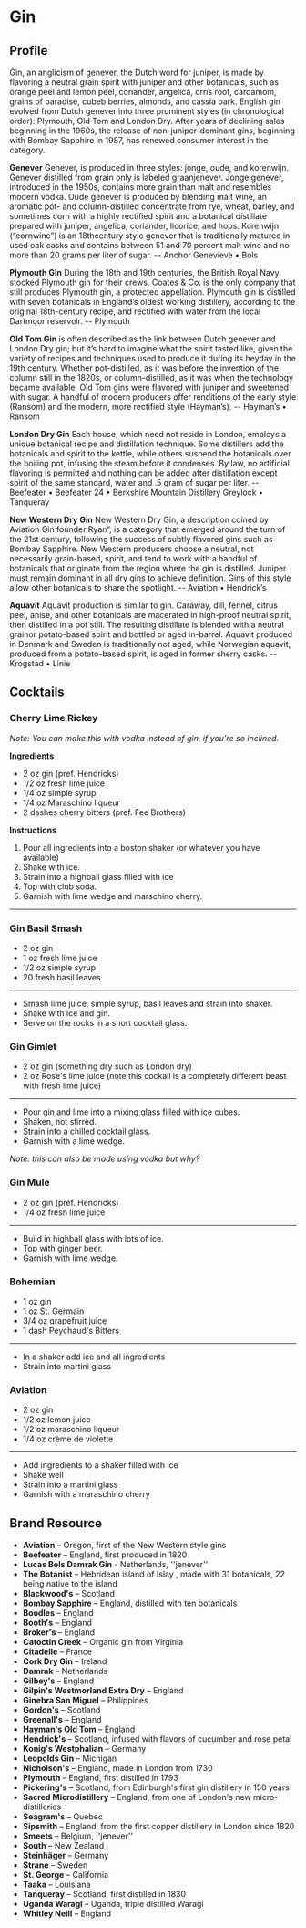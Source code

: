 # Gin

## Profile

Gin, an anglicism of genever, the Dutch word for juniper, is made by flavoring a neutral grain spirit with juniper and other botanicals, such as orange peel and lemon peel, coriander, angelica, orris root, cardamom, grains of paradise, cubeb berries, almonds, and cassia bark. English gin evolved from Dutch genever into three prominent styles (in chronological order): Plymouth, Old Tom and London Dry. After years of declining sales beginning in the 1960s, the release of non-juniper-dominant gins, beginning with Bombay Sapphire in 1987, has renewed consumer interest in the category.

**Genever**
Genever, is produced in three styles: jonge, oude, and korenwijn. Genever distilled from grain only is labeled graanjenever. Jonge genever, introduced in the 1950s, contains more grain than malt and resembles modern vodka. Oude genever is produced by blending malt wine, an aromatic pot- and column-distilled concentrate from rye, wheat, barley, and sometimes corn with a highly rectified spirit and a botanical distillate prepared with juniper, angelica, coriander, licorice, and hops. Korenwijn (“cornwine”) is an 18thcentury style genever that is traditionally matured in used oak casks and contains between 51 and 70 percent malt wine and no more than 20 grams per liter of sugar. -- Anchor Genevieve • Bols

**Plymouth Gin**
During the 18th and 19th centuries, the British Royal Navy stocked Plymouth gin for their crews. Coates & Co. is the only company that still produces Plymouth gin, a protected appellation. Plymouth gin is distilled with seven botanicals in England’s oldest working distillery, according to the original 18th-century recipe, and rectified with water from the local Dartmoor reservoir. -- Plymouth

**Old Tom Gin**
is often described as the link between Dutch genever and London Dry gin; but it’s hard to imagine what the spirit tasted like, given the variety of recipes and techniques used to produce it during its heyday in the 19th century. Whether pot-distilled, as it was before the invention of the column still in the 1820s, or column-distilled, as it was when the technology became available, Old Tom gins were flavored with juniper and sweetened with sugar. A handful of modern producers offer renditions of the early style (Ransom) and the modern, more rectified style (Hayman’s). -- Hayman’s • Ransom

**London Dry Gin**
Each house, which need not reside in London, employs a unique botanical recipe and distillation technique. Some distillers add the botanicals and spirit to the kettle, while others suspend the botanicals over the boiling pot, infusing the steam before it condenses. By law, no artificial flavoring is permitted and nothing can be added after distillation except spirit of the same standard, water and .5 gram of sugar per liter. -- Beefeater • Beefeater 24 • Berkshire Mountain Distillery Greylock • Tanqueray

**New Western Dry Gin**
New Western Dry Gin, a description coined by Aviation Gin founder Ryan“, is a category that emerged around the turn of the 21st century, following the success of subtly flavored gins such as Bombay Sapphire. New Western producers choose a neutral, not necessarily grain-based, spirit, and tend to work with a handful of botanicals that originate from the region where the gin is distilled. Juniper must remain dominant in all dry gins to achieve definition. Gins of this style allow other botanicals to share the spotlight. -- Aviation • Hendrick’s

**Aquavit**
Aquavit production is similar to gin. Caraway, dill, fennel, citrus peel, anise, and other botanicals are macerated in high-proof neutral spirit, then distilled in a pot still. The resulting distillate is blended with a neutral grainor potato-based spirit and bottled or aged in-barrel. Aquavit produced in Denmark and Sweden is traditionally not aged, while Norwegian aquavit, produced from a potato-based spirit, is aged in former sherry casks. -- Krogstad • Linie


## Cocktails

### Cherry Lime Rickey

*Note: You can make this with vodka instead of gin, if you're so inclined.*

**Ingredients**

* 2 oz gin (pref. Hendricks)
* 1/2 oz fresh lime juice
* 1/4 oz simple syrup
* 1/4 oz Maraschino liqueur
* 2 dashes cherry bitters (pref. Fee Brothers)
  
**Instructions**

1. Pour all ingredients into a boston shaker (or whatever you have available)  
2. Shake with ice.  
3. Strain into a highball glass filled with ice  
4. Top with club soda.  
5. Garnish with lime wedge and marschino cherry.  

---

### Gin Basil Smash

* 2 oz gin
* 1 oz fresh lime juice
* 1/2 oz simple syrup
* 20 fresh basil leaves

---
* Smash lime juice, simple syrup, basil leaves and strain into shaker.
* Shake with ice and gin.
* Serve on the rocks in a short cocktail glass.

### Gin Gimlet

* 2 oz gin (something dry such as London dry)
* 2 oz Rose's lime juice (note this cockail is a completely different beast with fresh lime juice)

---
* Pour gin and lime into a mixing glass filled with ice cubes.
* Shaken, not stirred.
* Strain into a chilled cocktail glass.
* Garnish with a lime wedge.

*Note: this can also be made using vodka but why?*

### Gin Mule

* 2 oz gin (pref. Hendricks)
* 1/4 oz fresh lime juice

---
* Build in highball glass with lots of ice.
* Top with ginger beer.
* Garnish with lime wedge.

### Bohemian

* 1 oz gin
* 1 oz St. Germain
* 3/4 oz grapefruit juice
* 1 dash Peychaud's Bitters

---
* In a shaker add ice and all ingredients
* Strain into martini glass

### Aviation

* 2 oz gin
* 1/2 oz lemon juice
* 1/2 oz maraschino liqueur
* 1/4 oz crème de violette

---
* Add ingredients to a shaker filled with ice
* Shake well
* Strain into a martini glass
* Garnish with a maraschino cherry

## Brand Resource
* **Aviation** – Oregon, first of the New Western style gins
* **Beefeater** – England, first produced in 1820
* **Lucas Bols Damrak Gin** - Netherlands, ''jenever''
* **The Botanist** – Hebridean island of  Islay , made with 31 botanicals, 22 being native to the island
* **Blackwood's** – Scotland
* **Bombay Sapphire** – England, distilled with ten botanicals
* **Boodles** – England
* **Booth's** – England
* **Broker's** – England
* **Catoctin Creek** – Organic gin from Virginia
* **Citadelle** – France
* **Cork Dry Gin** – Ireland
* **Damrak** – Netherlands
* **Gilbey's** – England
* **Gilpin's Westmorland Extra Dry** – England
* **Ginebra San Miguel** – Philippines
* **Gordon's** – Scotland
* **Greenall's** – England
* **Hayman's Old Tom** – England
* **Hendrick's** – Scotland, infused with flavors of cucumber and rose petal
* **Konig's Westphalian** – Germany
* **Leopolds Gin** – Michigan
* **Nicholson's** – England, made in London from 1730
* **Plymouth** – England, first distilled in 1793
* **Pickering's** – Scotland, from Edinburgh's first gin distillery in 150 years
* **Sacred Microdistillery** – England, from one of London's new micro-distilleries
* **Seagram's** – Quebec
* **Sipsmith** – England, from the first copper distillery in London since 1820
* **Smeets** – Belgium, ''jenever''
* **South** – New Zealand
* **Steinhäger** – Germany
* **Strane** – Sweden
* **St. George** – California
* **Taaka** – Louisiana
* **Tanqueray** – Scotland, first distilled in 1830
* **Uganda Waragi** – Uganda, triple distilled Waragi 
* **Whitley Neill** – England
